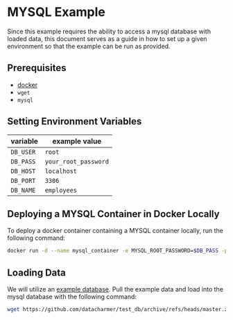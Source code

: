 # MYSQL Example

Since this example requires the ability to access a mysql database with loaded data, this document serves as a guide in how to set up a given environment so that the example can be run as provided.

## Prerequisites

- [docker](https://www.docker.com/get-started/)
- `wget`
- `mysql`

## Setting Environment Variables

| variable  | example value        |
| --------- | -------------------- |
| `DB_USER` | `root`               |
| `DB_PASS` | `your_root_password` |
| `DB_HOST` | `localhost`          |
| `DB_PORT` | `3306`               |
| `DB_NAME` | `employees`          |

## Deploying a MYSQL Container in Docker Locally

To deploy a docker container containing a MYSQL container locally, run the following command:

```bash
docker run -d --name mysql_container -e MYSQL_ROOT_PASSWORD=$DB_PASS -p 3306:$DB_PORT mysql:latest
```

## Loading Data

We will utilize an [example database](https://github.com/datacharmer/test_db). Pull the example data and load into the mysql database with the following command:

```bash
wget https://github.com/datacharmer/test_db/archive/refs/heads/master.zip && unzip master.zip && cd test_db-master && mysql -h $DB_HOST -P $DB_PORT -u $DB_USER --password=$DB_PASS -t < employees.sql
```
